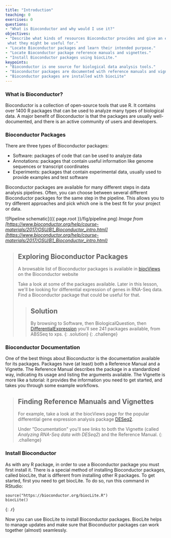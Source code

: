 ```yaml
---
title: "Introduction"
teaching: 0
exercises: 0
questions:
- "What is Bioconductor and why would I use it?"
objectives:
- "Describe what kinds of resources Bioconductor provides and give an example of
 what they might be useful for."
- "Locate Bioconductor packages and learn their intended purpose."
- "Locate Bioconductor package reference manuals and vignettes."
- "Install Bioconductor packages using biocLite."
keypoints:
- "Bioconductor is one source for biological data analysis tools."
- "Bioconductor packages are documented with reference manuals and vignettes"
- "Bioconductor packages are installed with biocLite"
---
```


### What is Bioconductor?

Bioconductor is a collection of open-source tools that use R. It contains over
1400 R packages that can be used to analyze many types of biological data. A
major benefit of Bioconductor is that the packages are usually well-documented,
and there is an active community of users and developers.

### Bioconductor Packages

There are three types of Bioconductor packages:
- Software: packages of code that can be used to analyze data
- Annotations: packages that contain useful information like genome sequences or transcript coordinates
- Experiments: packages that contain experimental data, usually used to provide
examples and test software

Bioconductor packages are available for many different steps in data analysis
pipelines. Often, you can choose between several different Bioconductor packages
 for the same step in the pipeline. This allows you to try different approaches
 and pick which one is the best fit for your project or data.

![Pipeline schematic]({{ page.root }}/fig/pipeline.png)
*Image from [https://www.bioconductor.org/help/course-materials/2017/OSU/B1_Bioconductor_intro.html](https://www.bioconductor.org/help/course-materials/2017/OSU/B1_Bioconductor_intro.html)*

> ## Exploring Bioconductor Packages
>
> A browsable list of Bioconductor packages is available in [biocViews](https://bioconductor.org/packages/release/BiocViews.html#___Software)
 on the Bioconductor website
>
> Take a look at some of the packages available. Later in this lesson, we'll be
looking for differential expression of genes in RNA-Seq data. Find a
Bioconductor package that could be useful for that.
>
> > ## Solution
> > By browsing to Software, then BiologicalQuestion, then [DifferentialExpression](https://bioconductor.org/packages/release/BiocViews.html#___DifferentialExpression) you'll see 241 packages available, from ABSSeq to xps.
> {: .solution}
{: .challenge}

### Bioconductor Documentation

One of the best things about Bioconductor is the documentation available for its
 packages. Packages have (at least) both a Reference Manual and a Vignette. The
 Reference Manual describes the package in a standardized way, indicating its
 usage and listing the arguments available. The Vignette is more like a
 tutorial: it provides the information you need to get started, and takes you
 through some example workflows.

 > ## Finding Reference Manuals and Vignettes
 >
 > For example, take a look at the biocViews page for the popular differential
 gene expression analysis package [DESeq2](https://bioconductor.org/packages/release/bioc/html/DESeq2.html).
 >
 > Under "Documentation" you'll see links to both the Vignette (called
 *Analyzing RNA-Seq data with DESeq2*) and the Reference Manual.
 {: .challenge}

### Install Bioconductor

As with any R package, in order to use a Bioconductor package you must first
install it. There is a special method of installing Bioconductor packages,
called biocLite, that is different from installing other R packages. To get
started, first you need to get biocLite. To do so, run this command in RStudio:

~~~
source("https://bioconductor.org/biocLite.R")
biocLite()
~~~
{: .r}

Now you can use BiocLite to install Bioconductor packages. BiocLite helps to
manage updates and make sure that Bioconductor packages can work together
(almost) seamlessly.

